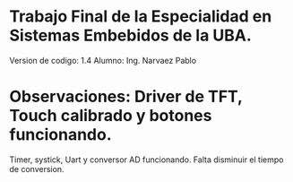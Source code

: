 # Trabajo Final de la Especialidad en Sistemas Embebidos de la UBA. 
Version de codigo: 1.4
Alumno: Ing. Narvaez Pablo
# Observaciones: Driver de TFT, Touch calibrado y botones funcionando.
Timer, systick, Uart y conversor AD funcionando. Falta disminuir el tiempo de conversion.


